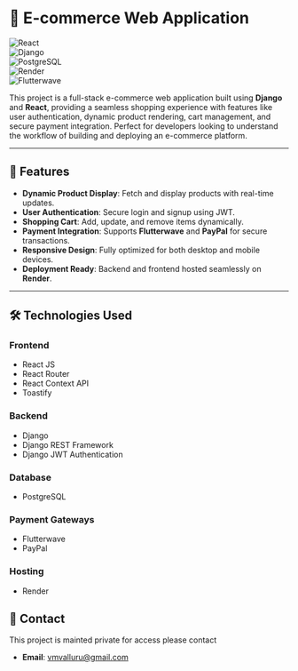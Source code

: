 # 🛒 E-commerce Web Application  

![React](https://img.shields.io/badge/Frontend-React-blue)  
![Django](https://img.shields.io/badge/Backend-Django-green)  
![PostgreSQL](https://img.shields.io/badge/Database-PostgreSQL-blue)  
![Render](https://img.shields.io/badge/Hosting-Render-purple)  
![Flutterwave](https://img.shields.io/badge/Payment-Integration-orange)  

This project is a full-stack e-commerce web application built using **Django** and **React**, providing a seamless shopping experience with features like user authentication, dynamic product rendering, cart management, and secure payment integration. Perfect for developers looking to understand the workflow of building and deploying an e-commerce platform.  

---

## 🚀 Features
- **Dynamic Product Display**: Fetch and display products with real-time updates.  
- **User Authentication**: Secure login and signup using JWT.  
- **Shopping Cart**: Add, update, and remove items dynamically.  
- **Payment Integration**: Supports **Flutterwave** and **PayPal** for secure transactions.  
- **Responsive Design**: Fully optimized for both desktop and mobile devices.  
- **Deployment Ready**: Backend and frontend hosted seamlessly on **Render**.  

---

## 🛠️ Technologies Used
### **Frontend**
- React JS  
- React Router  
- React Context API  
- Toastify  

### **Backend**
- Django  
- Django REST Framework  
- Django JWT Authentication  

### **Database**
- PostgreSQL  

### **Payment Gateways**
- Flutterwave  
- PayPal  

### **Hosting**
- Render  


## 📧 Contact
This project is mainted private for access please contact
- **Email**: [vmvalluru@gmail.com](mailto:vmvalluru@gmail.com)  


